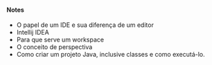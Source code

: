 #### Notes

- O papel de um IDE e sua diferença de um editor
- Intellij IDEA
- Para que serve um workspace
- O conceito de perspectiva
- Como criar um projeto Java, inclusive classes e como executá-lo.
